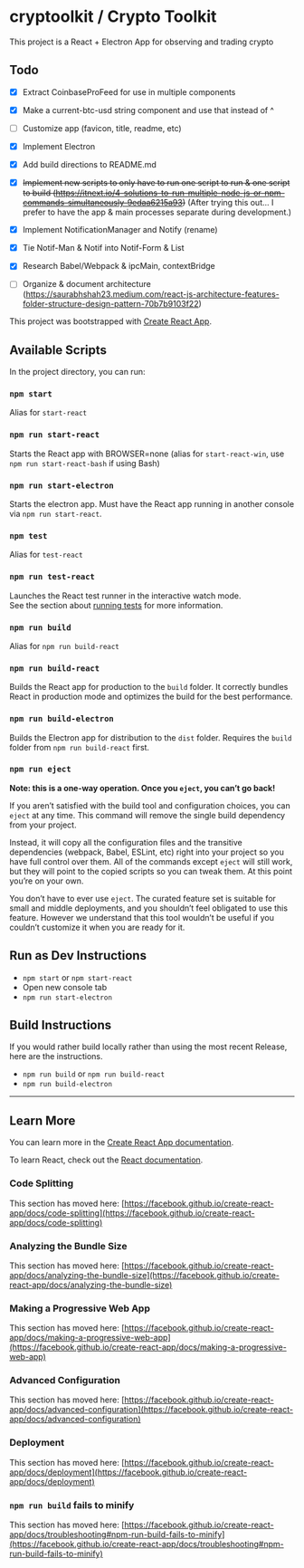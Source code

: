 # cryptoolkit / Crypto Toolkit

This project is a React + Electron App for observing and trading crypto

## Todo

- [x] Extract CoinbaseProFeed for use in multiple components
- [x] Make a current-btc-usd string component and use that instead of ^
- [ ] Customize app (favicon, title, readme, etc)
- [x] Implement Electron
- [x] Add build directions to README.md
- [x] ~~Implement new scripts to only have to run one script to run & one script to build (https://itnext.io/4-solutions-to-run-multiple-node-js-or-npm-commands-simultaneously-9edaa6215a93)~~ (After trying this out... I prefer to have the app & main processes separate during development.)
- [x] Implement NotificationManager and Notify (rename)
- [x] Tie Notif-Man & Notif into Notif-Form & List
- [x] Research Babel/Webpack & ipcMain, contextBridge
- [ ] Organize & document architecture (https://saurabhshah23.medium.com/react-js-architecture-features-folder-structure-design-pattern-70b7b9103f22)


This project was bootstrapped with [Create React App](https://github.com/facebook/create-react-app).

## Available Scripts

In the project directory, you can run:

### `npm start`

Alias for `start-react`

### `npm run start-react`

Starts the React app with BROWSER=none (alias for `start-react-win`, use `npm run start-react-bash` if using Bash)

### `npm run start-electron`

Starts the electron app. Must have the React app running in another console via `npm run start-react`.

### `npm test`

Alias for `test-react`

### `npm run test-react`

Launches the React test runner in the interactive watch mode.\
See the section about [running tests](https://facebook.github.io/create-react-app/docs/running-tests) for more information.

### `npm run build`

Alias for `npm run build-react`

### `npm run build-react`

Builds the React app for production to the `build` folder.
It correctly bundles React in production mode and optimizes the build for the best performance.

### `npm run build-electron`

Builds the Electron app for distribution to the `dist` folder.
Requires the `build` folder from `npm run build-react` first.

### `npm run eject`

**Note: this is a one-way operation. Once you `eject`, you can’t go back!**

If you aren’t satisfied with the build tool and configuration choices, you can `eject` at any time. This command will remove the single build dependency from your project.

Instead, it will copy all the configuration files and the transitive dependencies (webpack, Babel, ESLint, etc) right into your project so you have full control over them. All of the commands except `eject` will still work, but they will point to the copied scripts so you can tweak them. At this point you’re on your own.

You don’t have to ever use `eject`. The curated feature set is suitable for small and middle deployments, and you shouldn’t feel obligated to use this feature. However we understand that this tool wouldn’t be useful if you couldn’t customize it when you are ready for it.

## Run as Dev Instructions

* `npm start` or `npm start-react`
* Open new console tab
* `npm run start-electron`

## Build Instructions

If you would rather build locally rather than using the most recent Release, here are the instructions.

* `npm run build` or `npm run build-react`
* `npm run build-electron`

***

## Learn More

You can learn more in the [Create React App documentation](https://facebook.github.io/create-react-app/docs/getting-started).

To learn React, check out the [React documentation](https://reactjs.org/).

### Code Splitting

This section has moved here: [https://facebook.github.io/create-react-app/docs/code-splitting](https://facebook.github.io/create-react-app/docs/code-splitting)

### Analyzing the Bundle Size

This section has moved here: [https://facebook.github.io/create-react-app/docs/analyzing-the-bundle-size](https://facebook.github.io/create-react-app/docs/analyzing-the-bundle-size)

### Making a Progressive Web App

This section has moved here: [https://facebook.github.io/create-react-app/docs/making-a-progressive-web-app](https://facebook.github.io/create-react-app/docs/making-a-progressive-web-app)

### Advanced Configuration

This section has moved here: [https://facebook.github.io/create-react-app/docs/advanced-configuration](https://facebook.github.io/create-react-app/docs/advanced-configuration)

### Deployment

This section has moved here: [https://facebook.github.io/create-react-app/docs/deployment](https://facebook.github.io/create-react-app/docs/deployment)

### `npm run build` fails to minify

This section has moved here: [https://facebook.github.io/create-react-app/docs/troubleshooting#npm-run-build-fails-to-minify](https://facebook.github.io/create-react-app/docs/troubleshooting#npm-run-build-fails-to-minify)
